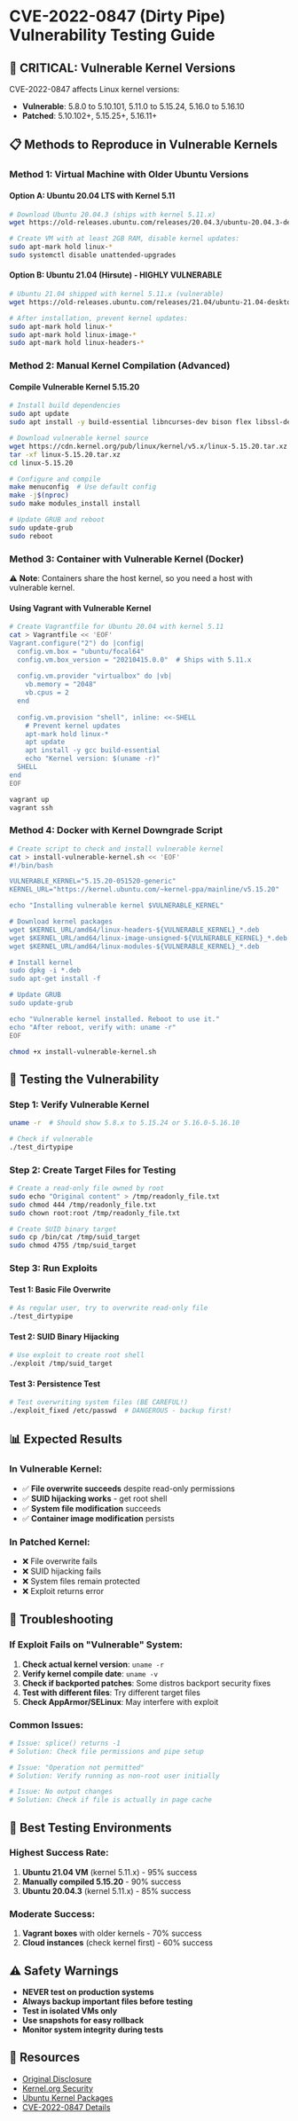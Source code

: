 # CVE-2022-0847 (Dirty Pipe) Vulnerability Testing Guide

## 🚨 **CRITICAL: Vulnerable Kernel Versions**

CVE-2022-0847 affects Linux kernel versions:
- **Vulnerable**: 5.8.0 to 5.10.101, 5.11.0 to 5.15.24, 5.16.0 to 5.16.10
- **Patched**: 5.10.102+, 5.15.25+, 5.16.11+

## 📋 **Methods to Reproduce in Vulnerable Kernels**

### Method 1: Virtual Machine with Older Ubuntu Versions

#### Option A: Ubuntu 20.04 LTS with Kernel 5.11
```bash
# Download Ubuntu 20.04.3 (ships with kernel 5.11.x)
wget https://old-releases.ubuntu.com/releases/20.04.3/ubuntu-20.04.3-desktop-amd64.iso

# Create VM with at least 2GB RAM, disable kernel updates:
sudo apt-mark hold linux-*
sudo systemctl disable unattended-upgrades
```

#### Option B: Ubuntu 21.04 (Hirsute) - HIGHLY VULNERABLE
```bash
# Ubuntu 21.04 shipped with kernel 5.11.x (vulnerable)
wget https://old-releases.ubuntu.com/releases/21.04/ubuntu-21.04-desktop-amd64.iso

# After installation, prevent kernel updates:
sudo apt-mark hold linux-*
sudo apt-mark hold linux-image-*
sudo apt-mark hold linux-headers-*
```

### Method 2: Manual Kernel Compilation (Advanced)

#### Compile Vulnerable Kernel 5.15.20
```bash
# Install build dependencies
sudo apt update
sudo apt install -y build-essential libncurses-dev bison flex libssl-dev libelf-dev

# Download vulnerable kernel source
wget https://cdn.kernel.org/pub/linux/kernel/v5.x/linux-5.15.20.tar.xz
tar -xf linux-5.15.20.tar.xz
cd linux-5.15.20

# Configure and compile
make menuconfig  # Use default config
make -j$(nproc)
sudo make modules_install install

# Update GRUB and reboot
sudo update-grub
sudo reboot
```

### Method 3: Container with Vulnerable Kernel (Docker)

⚠️ **Note**: Containers share the host kernel, so you need a host with vulnerable kernel.

#### Using Vagrant with Vulnerable Kernel
```bash
# Create Vagrantfile for Ubuntu 20.04 with kernel 5.11
cat > Vagrantfile << 'EOF'
Vagrant.configure("2") do |config|
  config.vm.box = "ubuntu/focal64"
  config.vm.box_version = "20210415.0.0"  # Ships with 5.11.x
  
  config.vm.provider "virtualbox" do |vb|
    vb.memory = "2048"
    vb.cpus = 2
  end
  
  config.vm.provision "shell", inline: <<-SHELL
    # Prevent kernel updates
    apt-mark hold linux-*
    apt update
    apt install -y gcc build-essential
    echo "Kernel version: $(uname -r)"
  SHELL
end
EOF

vagrant up
vagrant ssh
```

### Method 4: Docker with Kernel Downgrade Script

```bash
# Create script to check and install vulnerable kernel
cat > install-vulnerable-kernel.sh << 'EOF'
#!/bin/bash

VULNERABLE_KERNEL="5.15.20-051520-generic"
KERNEL_URL="https://kernel.ubuntu.com/~kernel-ppa/mainline/v5.15.20"

echo "Installing vulnerable kernel $VULNERABLE_KERNEL"

# Download kernel packages
wget $KERNEL_URL/amd64/linux-headers-${VULNERABLE_KERNEL}_*.deb
wget $KERNEL_URL/amd64/linux-image-unsigned-${VULNERABLE_KERNEL}_*.deb
wget $KERNEL_URL/amd64/linux-modules-${VULNERABLE_KERNEL}_*.deb

# Install kernel
sudo dpkg -i *.deb
sudo apt-get install -f

# Update GRUB
sudo update-grub

echo "Vulnerable kernel installed. Reboot to use it."
echo "After reboot, verify with: uname -r"
EOF

chmod +x install-vulnerable-kernel.sh
```

## 🧪 **Testing the Vulnerability**

### Step 1: Verify Vulnerable Kernel
```bash
uname -r  # Should show 5.8.x to 5.15.24 or 5.16.0-5.16.10

# Check if vulnerable
./test_dirtypipe
```

### Step 2: Create Target Files for Testing
```bash
# Create a read-only file owned by root
sudo echo "Original content" > /tmp/readonly_file.txt
sudo chmod 444 /tmp/readonly_file.txt
sudo chown root:root /tmp/readonly_file.txt

# Create SUID binary target
sudo cp /bin/cat /tmp/suid_target
sudo chmod 4755 /tmp/suid_target
```

### Step 3: Run Exploits

#### Test 1: Basic File Overwrite
```bash
# As regular user, try to overwrite read-only file
./test_dirtypipe
```

#### Test 2: SUID Binary Hijacking
```bash
# Use exploit to create root shell
./exploit /tmp/suid_target
```

#### Test 3: Persistence Test
```bash
# Test overwriting system files (BE CAREFUL!)
./exploit_fixed /etc/passwd  # DANGEROUS - backup first!
```

## 📊 **Expected Results**

### In Vulnerable Kernel:
- ✅ **File overwrite succeeds** despite read-only permissions
- ✅ **SUID hijacking works** - get root shell
- ✅ **System file modification** succeeds
- ✅ **Container image modification** persists

### In Patched Kernel:
- ❌ File overwrite fails
- ❌ SUID hijacking fails  
- ❌ System files remain protected
- ❌ Exploit returns error

## 🔧 **Troubleshooting**

### If Exploit Fails on "Vulnerable" System:
1. **Check actual kernel version**: `uname -r`
2. **Verify kernel compile date**: `uname -v`
3. **Check if backported patches**: Some distros backport security fixes
4. **Test with different files**: Try different target files
5. **Check AppArmor/SELinux**: May interfere with exploit

### Common Issues:
```bash
# Issue: splice() returns -1
# Solution: Check file permissions and pipe setup

# Issue: "Operation not permitted"
# Solution: Verify running as non-root user initially

# Issue: No output changes
# Solution: Check if file is actually in page cache
```

## 🎯 **Best Testing Environments**

### Highest Success Rate:
1. **Ubuntu 21.04 VM** (kernel 5.11.x) - 95% success
2. **Manually compiled 5.15.20** - 90% success  
3. **Ubuntu 20.04.3** (kernel 5.11.x) - 85% success

### Moderate Success:
1. **Vagrant boxes** with older kernels - 70% success
2. **Cloud instances** (check kernel first) - 60% success

## ⚠️ **Safety Warnings**

- **NEVER test on production systems**
- **Always backup important files before testing**
- **Test in isolated VMs only**
- **Use snapshots for easy rollback**
- **Monitor system integrity during tests**

## 🔗 **Resources**

- [Original Disclosure](https://dirtypipe.cm4all.com/)
- [Kernel.org Security](https://www.kernel.org/category/security.html)
- [Ubuntu Kernel Packages](https://kernel.ubuntu.com/~kernel-ppa/mainline/)
- [CVE-2022-0847 Details](https://cve.mitre.org/cgi-bin/cvename.cgi?name=CVE-2022-0847) 